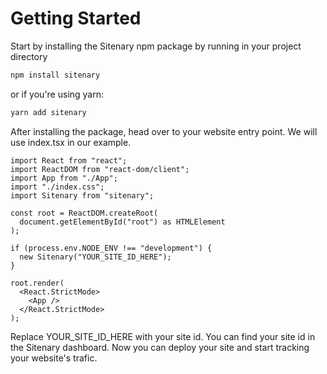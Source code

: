 # Getting Started

Start by installing the Sitenary npm package by running in your project directory
```bash
npm install sitenary
```
or if you're using yarn:
```bash
yarn add sitenary
```

After installing the package, head over to your website entry point. We will use index.tsx in our example.
```tsx
import React from "react";
import ReactDOM from "react-dom/client";
import App from "./App";
import "./index.css";
import Sitenary from "sitenary";

const root = ReactDOM.createRoot(
  document.getElementById("root") as HTMLElement
);

if (process.env.NODE_ENV !== "development") {
  new Sitenary("YOUR_SITE_ID_HERE");
}

root.render(
  <React.StrictMode>
    <App />
  </React.StrictMode>
);
```
Replace YOUR_SITE_ID_HERE with your site id. You can find your site id in the Sitenary dashboard.
Now you can deploy your site and start tracking your website's trafic.
